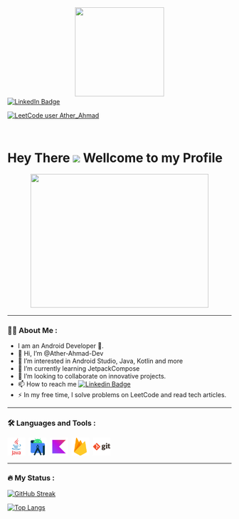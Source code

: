 <div id="header" align="center">
  <img src="https://i.giphy.com/media/v1.Y2lkPTc5MGI3NjExa21qcWRiZXU5cWRvemFhYXhjY2lpcnlvZTZvYm5lNGFnMWZjd3FibSZlcD12MV9pbnRlcm5hbF9naWZfYnlfaWQmY3Q9Zw/HzPtbOKyBoBFsK4hyc/giphy.gif" width="200" height="200" >
</div>

<div id="badges">
  <a href="https://www.linkedin.com/in/ather-ahmad-android-developer/">
  <img src="https://img.shields.io/badge/LinkedIn-blue?style=for-the-badge&logo=linkedin&logoColor=white" alt="LinkedIn Badge"/>
  </a>
</div>

[![LeetCode user Ather_Ahmad](https://img.shields.io/badge/dynamic/json?style=for-the-badge&labelColor=black&color=%23ffa116&label=Solved&query=solvedOverTotal&url=https%3A%2F%2Fleetcode-badge.vercel.app%2Fapi%2Fusers%2FAther_Ahmad&logo=leetcode&logoColor=yellow)](https://leetcode.com/Ather_Ahmad/) 

<img src="https://komarev.com/ghpvc/?username=your-github-ather-ahmad-dev&style=flat-square&color=blue" alt=""/>

<h1>
  Hey There
  <img src="https://media.giphy.com/media/hvRJCLFzcasrR4ia7z/giphy.gif" width="30px"/>
  Wellcome to my Profile
</h1>

<div align="center">
  <img src="https://i.giphy.com/media/v1.Y2lkPTc5MGI3NjExYTZrem82Z3E1YXd3bWJ1dHB1dm5wMG1zNzM5NTlvNWY4NHM1cXVxaSZlcD12MV9pbnRlcm5hbF9naWZfYnlfaWQmY3Q9cw/wU5GXcDhwLDO7bcKvP/giphy.gif" width="400" height="300"/>
</div>

---

### 👨‍🍳 About Me : 
- I am an Android Developer 📱.
- 👋 Hi, I’m @Ather-Ahmad-Dev
- 👀 I’m interested in Android Studio, Java, Kotlin and more
- 🌱 I’m currently learning JetpackCompose
- 💞️ I’m looking to collaborate on innovative projects.
- 📫 How to reach me [![Linkedin Badge](https://img.shields.io/badge/-LinkedIn-blue?style=flat&logo=Linkedin&logoColor=white)]("https://www.linkedin.com/in/ather-ahmad-android-developer/") 
- ⚡ In my free time, I solve problems on LeetCode and read tech articles.

---
### :hammer_and_wrench: Languages and Tools :

<div>
  <img src="https://github.com/devicons/devicon/blob/master/icons/java/java-original-wordmark.svg" title="Java" alt="Java" width="40" height="40"/>&nbsp;
  <img src="https://github.com/devicons/devicon/blob/master/icons/androidstudio/androidstudio-original.svg" title="Android Studio" alt="Android Studio" width="40" height="40"/>&nbsp;
  <img src="https://github.com/devicons/devicon/blob/master/icons/kotlin/kotlin-original.svg" title="Kotlin" alt="Kotlin" width="40" height="40"/>&nbsp;
  <img src="https://github.com/devicons/devicon/blob/master/icons/firebase/firebase-original.svg" title="Fire Base" alt="Fire Base" width="40" height="40"/>&nbsp;
  <img src="https://github.com/devicons/devicon/blob/master/icons/git/git-original-wordmark.svg" title="Git" **alt="Git" width="40" height="40"/>
</div>

---
### 🔥 My Status :
[![GitHub Streak](http://github-readme-streak-stats.herokuapp.com?user=ather-ahmad-dev&theme=dark&background=000000)](https://git.io/streak-stats)

[![Top Langs](https://github-readme-stats.vercel.app/api/top-langs/?username=ather-ahmad-dev&layout=compact&theme=vision-friendly-dark)](https://github.com/anuraghazra/github-readme-stats)

